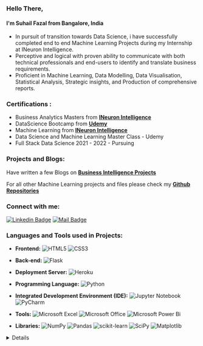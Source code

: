 ### Hello There, 
#### I'm Suhail Fazal from Bangalore, India

* In pursuit of transition towards Data Science, i have successfully completed end to end Machine Learning Projects during my Internship at INeuron Intelligence.
* Perceptive and logical with proven ability to communicate with both technical professionals and end-users to identify and translate business requirements. 
* Proficient in Machine Learning, Data Modelling, Data Visualisation, Statistical Analysis, Strategic insights, and Production of comprehensive reports.

### Certifications :
- Business Analytics Masters from [**INeuron Intelligence**](https://ineuron.ai/)
- DataScience Bootcamp from [**Udemy**](https://www.udemy.com/)
- Machine Learning from [**INeuron Intelligence**](https://ineuron.ai/)
- Data Science and Machine Learning Master Class - Udemy
- Full Stack Data Science 2021 - 2022 - Pursuing

### Projects and Blogs: 
Have written a few Blogs on [**Business Intelligence Projects**](https://blog.ineuron.ai/@suhailfazaln)

For all other Machine Learning projects and files please check my [**Github Repositories**](https://github.com/suhailfazal?tab=repositories)

### Connect with me:

[![Linkedin Badge](https://img.shields.io/badge/-Suhail_Fazal-0e76a8?style=flat&labelColor=0e76a8&logo=linkedin&logoColor=white)](https://www.linkedin.com/in/suhailfazal/) [![Mail Badge](https://img.shields.io/badge/-Suhail's_email-c0392b?style=flat&labelColor=c0392b&logo=gmail&logoColor=white)](mailto:suhailfazaln@gmail.com)


### Languages and Tools used in Projects:


- **Frontend:** ![HTML5](https://img.shields.io/badge/html5-%23E34F26.svg?style=for-the-badge&logo=html5&logoColor=white) ![CSS3](https://img.shields.io/badge/css3-%231572B6.svg?style=for-the-badge&logo=css3&logoColor=white) 


- **Back-end:** ![Flask](https://img.shields.io/badge/flask-%23000.svg?style=for-the-badge&logo=flask&logoColor=white)


- **Deployment Server:** ![Heroku](https://img.shields.io/badge/heroku-%23430098.svg?style=for-the-badge&logo=heroku&logoColor=white)


- **Programming Language:** ![Python](https://img.shields.io/badge/python-3670A0?style=for-the-badge&logo=python&logoColor=ffdd54)


- **Integrated Development Environment (IDE):** ![Jupyter Notebook](https://img.shields.io/badge/Jupyter-F37626.svg?&style=for-the-badge&logo=Jupyter&logoColor=white) ![PyCharm](https://img.shields.io/badge/pycharm-143?style=for-the-badge&logo=pycharm&logoColor=black&color=black&labelColor=green)


- **Tools:** ![Microsoft Excel](https://img.shields.io/badge/Microsoft_Excel-217346?style=for-the-badge&logo=microsoft-excel&logoColor=white) ![Microsoft Office](https://img.shields.io/badge/Microsoft_Office-D83B01?style=for-the-badge&logo=microsoft-office&logoColor=white) ![Microsoft Power Bi](https://img.shields.io/badge/PowerBI-F2C811?style=for-the-badge&logo=Power%20BI&logoColor=white)


- **Libraries:** ![NumPy](https://img.shields.io/badge/numpy-%23013243.svg?style=for-the-badge&logo=numpy&logoColor=white) ![Pandas](https://img.shields.io/badge/pandas-%23150458.svg?style=for-the-badge&logo=pandas&logoColor=white) ![scikit-learn](https://img.shields.io/badge/scikit--learn-%23F7931E.svg?style=for-the-badge&logo=scikit-learn&logoColor=white) ![SciPy](https://img.shields.io/badge/Seaborn-%230C55A5.svg?style=for-the-badge&logo=&logoColor=%white) ![Matplotlib](https://img.shields.io/badge/Matplotlib-005571?style=for-the-badge&logo=&logoColor=white)


<details>

#### Profile Visits

![Visitor Count](https://profile-counter.glitch.me/{suhailfazal}/count.svg)

#### Github Stats
[![Github stats](https://github-readme-stats.vercel.app/api?username=suhailfazal)](https://github.com/suhailfazal/github-readme-stats)
 
[![Top Langs](https://github-readme-stats.vercel.app/api/top-langs/?username=suhailfazal)](https://github.com/suhailfazal/github-readme-stats)

</details>

